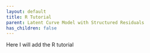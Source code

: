 ```yaml
---
layout: default
title: R Tutorial
parent: Latent Curve Model with Structured Residuals
has_children: false
---
```

Here I will add the R tutorial
